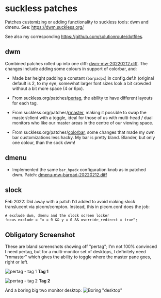# suckless patches
Patches customizing or adding functionality to suckless tools: dwm and dmenu. See: https://dwm.suckless.org/

See also my corresponding https://github.com/solutionroute/dotfiles.

## dwm

Combined patches rolled up into one diff: [dwm-mw-20220212.diff](https://github.com/solutionroute/suckless/blob/main/dwm-mw-20220212.diff). 
The changes include adding some colours in support of colorbar, and:

* Made bar height padding a constant (`barpadpx`) in config.def.h (original
  default is 2, to my eye, somewhat larger font sizes look a bit crowded
  without a bit more space (4 or 6px).

* From suckless.org/patches/[pertag](https://dwm.suckless.org/patches/pertag/), 
  the ability to have different layouts for each tag.

* From suckless.org/patches/[rmaster](https://dwm.suckless.org/patches/rmaster/),
  making it possible to swap the master/client with a toggle, ideal for those
  of us with multi-head / dual monitors who like our master areas in the centre
  of our viewing space.

* From suckless.org/patches/[colorbar](https://dwm.suckless.org/patches/colorbar/),
  some changes that made my own bar customizations less hacky. My bar is pretty
  bland.  Blander, but only one colour, than the sock dwm!

## dmenu

* Implemented the same `bar_hpadx` configuration knob as in patched dwm. Patch: [dmenu-mw-barpad-20220212.diff](https://github.com/solutionroute/suckless/blob/main/dmenu-mw-barpad-20220212.diff)

## slock

Feb 2022: Did away with a patch I'd added to avoid making slock translucent via picom/compton. 
Instead, this in picom.conf does the job:

    # exclude dwm, dmenu and the slock screen locker
    focus-exclude = "x = 0 && y = 0 && override_redirect = true";

## Obligatory Screenshot

These are bland screenshots showing off "pertag"; I'm not 100% convinced I need pertag, 
but for a multi-monitor set of desktops, I definitely need "rnmaster" which gives the 
ability to toggle where the master pane goes, right or left.

![pertag - tag 1](https://raw.githubusercontent.com/solutionroute/suckless/main/screenshots/pertag1.png)
**Tag 1**

![pertag - tag 2](https://raw.githubusercontent.com/solutionroute/suckless/main/screenshots/pertag2.png)
**Tag 2**
 
And a boring big two monitor desktop:
![Boring "desktop"](https://raw.githubusercontent.com/solutionroute/suckless/main/screenshots/20220104-172007.png)
